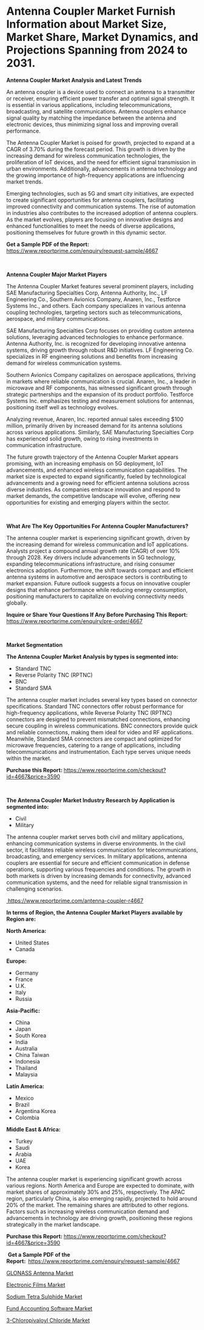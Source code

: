 <p><h1>Antenna Coupler Market Furnish Information about Market Size, Market Share, Market Dynamics, and Projections Spanning from 2024 to 2031.</h1></p><p><strong>Antenna Coupler Market Analysis and Latest Trends</strong></p>
<p><p>An antenna coupler is a device used to connect an antenna to a transmitter or receiver, ensuring efficient power transfer and optimal signal strength. It is essential in various applications, including telecommunications, broadcasting, and satellite communications. Antenna couplers enhance signal quality by matching the impedance between the antenna and electronic devices, thus minimizing signal loss and improving overall performance.</p><p>The Antenna Coupler Market is poised for growth, projected to expand at a CAGR of 3.70% during the forecast period. This growth is driven by the increasing demand for wireless communication technologies, the proliferation of IoT devices, and the need for efficient signal transmission in urban environments. Additionally, advancements in antenna technology and the growing importance of high-frequency applications are influencing market trends.</p><p>Emerging technologies, such as 5G and smart city initiatives, are expected to create significant opportunities for antenna couplers, facilitating improved connectivity and communication systems. The rise of automation in industries also contributes to the increased adoption of antenna couplers. As the market evolves, players are focusing on innovative designs and enhanced functionalities to meet the needs of diverse applications, positioning themselves for future growth in this dynamic sector.</p></p>
<p><strong>Get a Sample PDF of the Report:&nbsp;</strong> <a href="https://www.reportprime.com/enquiry/request-sample/4667">https://www.reportprime.com/enquiry/request-sample/4667</a></p>
<p>&nbsp;</p>
<p><strong>Antenna Coupler Major Market Players</strong></p>
<p><p>The Antenna Coupler Market features several prominent players, including SAE Manufacturing Specialties Corp, Antenna Authority, Inc., LF Engineering Co., Southern Avionics Company, Anaren, Inc., Testforce Systems Inc., and others. Each company specializes in various antenna coupling technologies, targeting sectors such as telecommunications, aerospace, and military communications.</p><p>SAE Manufacturing Specialties Corp focuses on providing custom antenna solutions, leveraging advanced technologies to enhance performance. Antenna Authority, Inc. is recognized for developing innovative antenna systems, driving growth through robust R&D initiatives. LF Engineering Co. specializes in RF engineering solutions and benefits from increasing demand for wireless communication systems.</p><p>Southern Avionics Company capitalizes on aerospace applications, thriving in markets where reliable communication is crucial. Anaren, Inc., a leader in microwave and RF components, has witnessed significant growth through strategic partnerships and the expansion of its product portfolio. Testforce Systems Inc. emphasizes testing and measurement solutions for antennas, positioning itself well as technology evolves.</p><p>Analyzing revenue, Anaren, Inc. reported annual sales exceeding $100 million, primarily driven by increased demand for its antenna solutions across various applications. Similarly, SAE Manufacturing Specialties Corp has experienced solid growth, owing to rising investments in communication infrastructure.</p><p>The future growth trajectory of the Antenna Coupler Market appears promising, with an increasing emphasis on 5G deployment, IoT advancements, and enhanced wireless communication capabilities. The market size is expected to expand significantly, fueled by technological advancements and a growing need for efficient antenna solutions across diverse industries. As companies embrace innovation and respond to market demands, the competitive landscape will evolve, offering new opportunities for existing and emerging players within the sector.</p></p>
<p>&nbsp;</p>
<p><strong>What Are The Key Opportunities For Antenna Coupler Manufacturers?</strong></p>
<p><p>The antenna coupler market is experiencing significant growth, driven by the increasing demand for wireless communication and IoT applications. Analysts project a compound annual growth rate (CAGR) of over 10% through 2028. Key drivers include advancements in 5G technology, expanding telecommunications infrastructure, and rising consumer electronics adoption. Furthermore, the shift towards compact and efficient antenna systems in automotive and aerospace sectors is contributing to market expansion. Future outlook suggests a focus on innovative coupler designs that enhance performance while reducing energy consumption, positioning manufacturers to capitalize on evolving connectivity needs globally.</p></p>
<p><strong>Inquire or Share Your Questions If Any Before Purchasing This Report:</strong> <a href="https://www.reportprime.com/enquiry/pre-order/4667">https://www.reportprime.com/enquiry/pre-order/4667</a></p>
<p>&nbsp;</p>
<p><strong>Market Segmentation</strong></p>
<p><strong>The Antenna Coupler Market Analysis by types is segmented into:</strong></p>
<p><ul><li>Standard TNC</li><li>Reverse Polarity TNC (RPTNC)</li><li>BNC</li><li>Standard SMA</li></ul></p>
<p><p>The antenna coupler market includes several key types based on connector specifications. Standard TNC connectors offer robust performance for high-frequency applications, while Reverse Polarity TNC (RPTNC) connectors are designed to prevent mismatched connections, enhancing secure coupling in wireless communications. BNC connectors provide quick and reliable connections, making them ideal for video and RF applications. Meanwhile, Standard SMA connectors are compact and optimized for microwave frequencies, catering to a range of applications, including telecommunications and instrumentation. Each type serves unique needs within the market.</p></p>
<p><strong>Purchase this Report:&nbsp;</strong><a href="https://www.reportprime.com/checkout?id=4667&price=3590">https://www.reportprime.com/checkout?id=4667&price=3590</a></p>
<p>&nbsp;</p>
<p><strong>The Antenna Coupler Market Industry Research by Application is segmented into:</strong></p>
<p><ul><li>Civil</li><li>Military</li></ul></p>
<p><p>The antenna coupler market serves both civil and military applications, enhancing communication systems in diverse environments. In the civil sector, it facilitates reliable wireless communication for telecommunications, broadcasting, and emergency services. In military applications, antenna couplers are essential for secure and efficient communication in defense operations, supporting various frequencies and conditions. The growth in both markets is driven by increasing demands for connectivity, advanced communication systems, and the need for reliable signal transmission in challenging scenarios.</p></p>
<p><a href="https://www.reportprime.com/antenna-coupler-r4667">&nbsp;https://www.reportprime.com/antenna-coupler-r4667</a></p>
<p><strong>In terms of Region, the Antenna Coupler Market Players available by Region are:</strong></p>
<p>
    <p> <strong> North America: </strong>
        <ul>
            <li>United States</li>
            <li>Canada</li>
        </ul>
        </p> 
    <p> <strong> Europe: </strong>
        <ul>
            <li>Germany</li>
            <li>France</li>
            <li>U.K.</li>
            <li>Italy</li>
            <li>Russia</li>
        </ul>
        </p> 
    <p> <strong> Asia-Pacific: </strong>
        <ul>
            <li>China</li>
            <li>Japan</li>
            <li>South Korea</li>
            <li>India</li>
            <li>Australia</li>
            <li>China Taiwan</li>
            <li>Indonesia</li>
            <li>Thailand</li>
            <li>Malaysia</li>
        </ul>
        </p> 
    <p> <strong> Latin America: </strong>
        <ul>
            <li>Mexico</li>
            <li>Brazil</li>
            <li>Argentina Korea</li>
            <li>Colombia</li>
        </ul>
        </p> 
    <p> <strong> Middle East & Africa: </strong>
        <ul>
            <li>Turkey</li>
            <li>Saudi</li>
            <li>Arabia</li>
            <li>UAE</li>
            <li>Korea</li>
        </ul>
    </p>
    </p>
<p><p>The antenna coupler market is experiencing significant growth across various regions. North America and Europe are expected to dominate, with market shares of approximately 30% and 25%, respectively. The APAC region, particularly China, is also emerging rapidly, projected to hold around 20% of the market. The remaining shares are attributed to other regions. Factors such as increasing wireless communication demand and advancements in technology are driving growth, positioning these regions strategically in the market landscape.</p></p>
<p><strong>Purchase this Report: </strong><a href="https://www.reportprime.com/checkout?id=4667&price=3590">https://www.reportprime.com/checkout?id=4667&price=3590</a></p>
<p>&nbsp;<strong>Get a Sample PDF of the Report:&nbsp;&nbsp;</strong><a href="https://www.reportprime.com/enquiry/request-sample/4667">https://www.reportprime.com/enquiry/request-sample/4667</a></p>
<p><strong></strong></p>
<p><p><a href="https://github.com/NancyAlvarado586/Market-Research-Report-List-1/blob/main/glonass-antenna-market.md">GLONASS Antenna Market</a></p><p><a href="https://www.linkedin.com/pulse/electronic-films-industry-sector-new-technologies-market-vlsne?trackingId=WoAjEiM9ShyTu96%2BYzme8A%3D%3D">Electronic Films Market</a></p><p><a href="https://issuu.com/reportprime-2/docs/sodium-tetra-sulphide-market-size-2_25541c76a1799c">Sodium Tetra Sulphide Market</a></p><p><a href="https://www.linkedin.com/pulse/what-factors-influence-fund-accounting-software-market-ccn4e?trackingId=8oCgXCLMTKaYwZtYTOuJJA%3D%3D">Fund Accounting Software Market</a></p><p><a href="https://issuu.com/reportprime-2/docs/3-chloropivaloyl-chloride-market-si_37a44cfe0534bd">3-Chloropivaloyl Chloride Market</a></p></p>